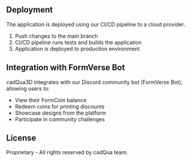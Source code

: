 ## Deployment

The application is deployed using our CI/CD pipeline to a cloud provider.

1. Push changes to the main branch
2. CI/CD pipeline runs tests and builds the application
3. Application is deployed to production environment

## Integration with FormVerse Bot

cadQua3D integrates with our Discord community bot (FormVerse Bot), allowing users to:

- View their FormCoin balance
- Redeem coins for printing discounts
- Showcase designs from the platform
- Participate in community challenges

## License
Proprietary - All rights reserved by cadQua team.

